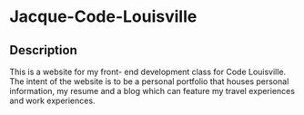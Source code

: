 # Jacque-Code-Louisville

## Description

This is a website for my front- end development class for Code Louisville. The intent of the website is to be a personal
portfolio that houses personal information, my resume and a blog which can feature my travel experiences and work experiences. 
